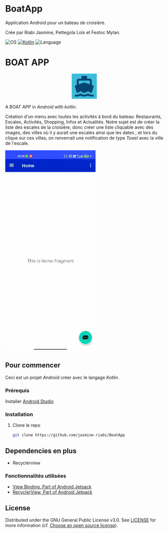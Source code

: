 # BoatApp

Application Android pour un bateau de croisière.

Crée par Riabi Jasmine, Pettegola Loïs et Festoc Mylan.

![OS](https://badgen.net/badge/OS/Android?icon=https://raw.githubusercontent.com/androiddevnotes/awesome-android-kotlin-apps/master/assets/android.svg&color=3ddc84)
[![Kotlin](https://img.shields.io/badge/Kotlin-1.1.2-blue.svg)](http://kotlinlang.org)
![Language](https://img.shields.io/github/languages/top/cortinico/kotlin-android-template?color=blue&logo=kotlin)

# BOAT APP

<p align="center">
  <img src="app/src/main/ic_launcher-playstore.png" alt="Basic UI logo" width="80" height="80">
</p>

A BOAT APP in _Android_ with _kotlin_.

Création d'un menu avec toutes les activités à bord du bateau: Restaurants, Escales, Activités, Shopping, Infos et Actualités.
Notre sujet est de créer la liste des escales de la croisière, donc créer une liste cliquable avec des images, des villes où il y aurait une escales ainsi que les dates ; et lors du clique sur ces villes, on renverrait une notification de type _Toast_ avec la ville de l'escale.


![GIF demo](app/src/main/boatapp.gif)

## Pour commencer

Ceci est un projet _Android_ créer avec le langage _Kotlin_.

### Prérequis

Installer [Android Studio](https://developer.android.com/studio)

### Installation

1. Clone le repo
   ```sh
   git clone https://github.com/jasmine-riabi/BoatApp
   ```

## Dependencies en plus
  * Recyclerview

### Fonctionnalités utilisées
  * [View Binding, Part of Android Jetpack](https://developer.android.com/topic/libraries/view-binding)
  * [RecyclerView, Part of Android Jetpack](https://developer.android.com/jetpack/androidx/releases/recyclerview)

## License

Distributed under the GNU General Public License v3.0. See [LICENSE](https://github.com/jasmine-riabi/BoatApp/blob/master/LICENSE) for more information (cf. [Choose an open source license](https://choosealicense.com/)).

